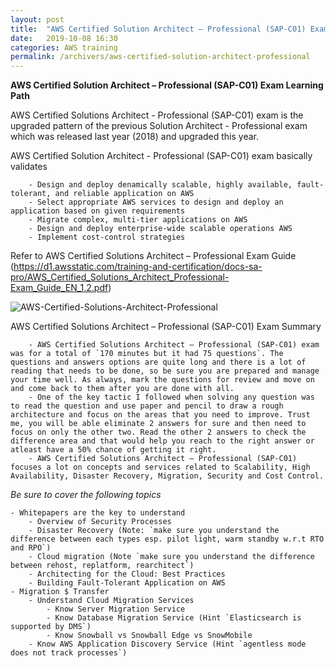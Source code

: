 ```yaml
---
layout: post
title:  "AWS Certified Solution Architect – Professional (SAP-C01) Exam Learning Path"
date:   2019-10-08 16:30
categories: AWS training
permalink: /archivers/aws-certified-solution-architect-professional
---
```


**AWS Certified Solution Architect – Professional (SAP-C01) Exam Learning Path**

AWS Certified Solutions Architect - Professional (SAP-C01) exam is the upgraded pattern of the previous Solution Architect - Professional exam which was released last year (2018) and upgraded this year.

AWS Certified Solution Architect - Professional (SAP-C01) exam basically validates

```
	- Design and deploy denamically scalable, highly available, fault-tolerant, and reliable application on AWS
	- Select appropriate AWS services to design and deploy an application based on given requirements
	- Migrate complex, multi-tier applications on AWS
	- Design and deploy enterprise-wide scalable operations AWS
	- Implement cost-control strategies
```

Refer to AWS Certified Solutions Architect – Professional Exam Guide (https://d1.awsstatic.com/training-and-certification/docs-sa-pro/AWS_Certified_Solutions_Architect_Professional-Exam_Guide_EN_1.2.pdf)

![AWS-Certified-Solutions-Architect-Professional](../../images/AWS-Certified-Solutions-Architect-Professional-SAP-C01-Exam-Domains-1024x305.png)

AWS Certified Solutions Architect – Professional (SAP-C01) Exam Summary

```
	- AWS Certified Solutions Architect – Professional (SAP-C01) exam was for a total of `170 minutes but it had 75 questions`. The questions and answers options are quite long and there is a lot of reading that needs to be done, so be sure you are prepared and manage your time well. As always, mark the questions for review and move on and come back to them after you are done with all.
	- One of the key tactic I followed when solving any question was to read the question and use paper and pencil to draw a rough architecture and focus on the areas that you need to improve. Trust me, you will be able eliminate 2 answers for sure and then need to focus on only the other two. Read the other 2 answers to check the difference area and that would help you reach to the right answer or atleast have a 50% chance of getting it right.
	- AWS Certified Solutions Architect – Professional (SAP-C01) focuses a lot on concepts and services related to Scalability, High Availability, Disaster Recovery, Migration, Security and Cost Control.
```
*Be sure to cover the following topics*

	- Whitepapers are the key to understand
		- Overview of Security Processes
		- Disaster Recovery (Note: `make sure you understand the difference between each types esp. pilot light, warm standby w.r.t RTO and RPO`)
		- Cloud migration (Note `make sure you understand the difference between rehost, replatform, rearchitect`)
		- Architecting for the Cloud: Best Practices
		- Building Fault-Tolerant Application on AWS
	- Migration $ Transfer
		- Understand Cloud Migration Services 
			- Know Server Migration Service
			- Know Database Migration Service (Hint `Elasticsearch is supported by DMS`)
			- Know Snowball vs Snowball Edge vs SnowMobile
		- Know AWS Application Discovery Service (Hint `agentless mode does not track processes`)


